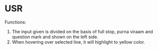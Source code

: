 # USR
Functions:
1. The input given is divided on the basis of full stop, purna viraam and question mark and shown on the left side.
2. When hovering over selected line, it will highlight to yellow color.
